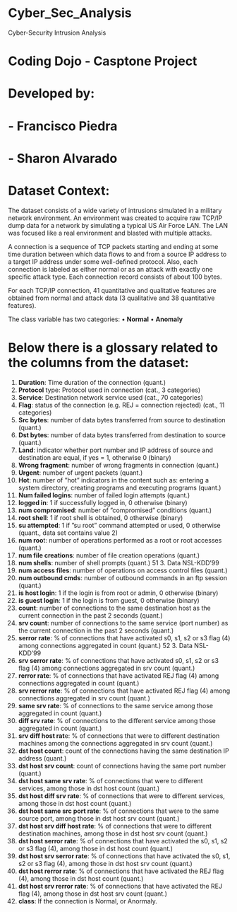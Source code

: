 # Cyber_Sec_Analysis
Cyber-Security Intrusion Analysis

# Coding Dojo - Casptone Project
# Developed by:
#     - Francisco Piedra
#     - Sharon Alvarado


# Dataset Context:
The dataset consists of a wide variety of intrusions simulated in a military network environment.
An environment was created to acquire raw TCP/IP dump data for a network by simulating a typical US Air Force LAN.
The LAN was focused like a real environment and blasted with multiple attacks. 

A connection is a sequence of TCP packets starting and ending at some time duration between which data flows to and from a source IP address to a target IP address under some well-defined protocol. Also, each connection is labeled as either normal or as an attack with exactly one specific attack type. Each connection record consists of about 100 bytes.

For each TCP/IP connection, 41 quantitative and qualitative features are obtained from normal and attack data (3 qualitative and 38 quantitative features).
 
The class variable has two categories:
  • **Normal**
  • **Anomaly**

# Below there is a glossary related to the columns from the dataset:

1.	**Duration**: Time duration of the connection (quant.) 
2.	**Protocol** type: Protocol used in connection (cat., 3 categories) 
3.	**Service**: Destination network service used (cat., 70 categories) 
4.	**Flag**: status of the connection (e.g. REJ = connection rejected) (cat., 11 categories) 
5.	**Src bytes**: number of data bytes transferred from source to destination (quant.) 
6.	**Dst bytes**: number of data bytes transferred from destination to source (quant.) 
7.	**Land**: indicator whether port number and IP address of source and destination are equal, if yes = 1, otherwise 0 (binary) 
8.	**Wrong fragment**: number of wrong fragments in connection (quant.) 
9.	**Urgent**: number of urgent packets (quant.)
10.	**Hot**: number of ”hot” indicators in the content such as: entering a system directory, creating programs and executing programs (quant.) 
11.	**Num failed logins**: number of failed login attempts (quant.) 
12.	**logged in**: 1 if successfully logged in, 0 otherwise (binary) 
13.	**num compromised**: number of ”compromised” conditions (quant.) 
14.	**root shell**: 1 if root shell is obtained, 0 otherwise (binary) 
15.	**su attempted**: 1 if ”su root” command attempted or used, 0 otherwise (quant., data set contains value 2) 
16.	**num roo**t: number of operations performed as a root or root accesses (quant.) 
17.	**num file creations**: number of file creation operations (quant.) 
18.	**num shells**: number of shell prompts (quant.) 51 3. Data NSL-KDD’99 
19.	**num access files**: number of operations on access control files (quant.) 
20.	**num outbound cmds**: number of outbound commands in an ftp session (quant.) 
21.	**is host login**: 1 if the login is from root or admin, 0 otherwise (binary) 
22.	**is guest login**: 1 if the login is from guest, 0 otherwise (binary)
23.	**count**: number of connections to the same destination host as the current connection in the past 2 seconds (quant.) 
24.	**srv count**: number of connections to the same service (port number) as the current connection in the past 2 seconds (quant.) 
25.	**serror rate**: % of connections that have activated s0, s1, s2 or s3 flag (4) among connections aggregated in count (quant.) 52 3. Data NSL-KDD’99 
26.	**srv serror rate**: % of connections that have activated s0, s1, s2 or s3 flag (4) among connections aggregated in srv count (quant.) 
27.	**rerror rate**: % of connections that have activated REJ flag (4) among connections aggregated in count (quant.) 
28.	**srv rerror rate**: % of connections that have activated REJ flag (4) among connections aggregated in srv count (quant.) 
29.	**same srv rate**: % of connections to the same service among those aggregated in count (quant.) 
30.	**diff srv rate**: % of connections to the different service among those aggregated in count (quant.) 
31.	**srv diff host rat**e: % of connections that were to different destination machines among the connections aggregated in srv count (quant.) 
32.	**dst host count**: count of the connections having the same destination IP address (quant.) 
33.	**dst host srv count**: count of connections having the same port number (quant.) 
34.	**dst host same srv rate**: % of connections that were to different services, among those in dst host count (quant.) 
35.	**dst host diff srv rate**: % of connections that were to different services, among those in dst host count (quant.) 
36.	**dst host same src port rate**: % of connections that were to the same source port, among those in dst host srv count (quant.) 
37.	**dst host srv diff host rate**: % of connections that were to different destination machines, among those in dst host srv count (quant.) 
38.	**dst host serror rate**: % of connections that have activated the s0, s1, s2 or s3 flag (4), among those in dst host count (quant.) 
39.	**dst host srv serror rate**: % of connections that have activated the s0, s1, s2 or s3 flag (4), among those in dst host srv count (quant.) 
40.	**dst host rerror rate**: % of connections that have activated the REJ flag (4), among those in dst host count (quant.) 
41.	**dst host srv rerror rate**: % of connections that have activated the REJ flag (4), among those in dst host srv count (quant.)
42.	**class**: If the connection is Normal, or Anormaly.
